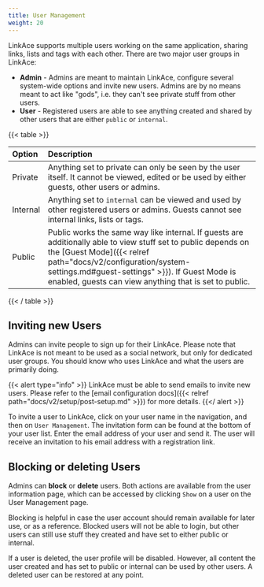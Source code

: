 ```yaml
---
title: User Management
weight: 20
---
```


LinkAce supports multiple users working on the same application, sharing links, lists and tags with each other. There are two major user groups in LinkAce:

- **Admin** - Admins are meant to maintain LinkAce, configure several system-wide options and invite new users. Admins are by no means meant to act like "gods", i.e. they can't see private stuff from other users.
- **User** - Registered users are able to see anything created and shared by other users that are either `public` or `internal`.  

{{< table >}}

| Option | Description |
|:------|:------------|
| Private | Anything set to private can only be seen by the user itself. It cannot be viewed, edited or be used by either guests, other users or admins. |
| Internal | Anything set to `internal` can be viewed and used by other registered users or admins. Guests cannot see internal links, lists or tags. |
| Public | Public works the same way like internal. If guests are additionally able to view stuff set to public depends on the [Guest Mode]({{< relref path="docs/v2/configuration/system-settings.md#guest-settings" >}}). If Guest Mode is enabled, guests can view anything that is set to public. |

{{< / table >}}

## Inviting new Users

Admins can invite people to sign up for their LinkAce. Please note that LinkAce is not meant to be used as a social network, but only for dedicated user groups. You should know who uses LinkAce and what the users are primarily doing.

{{< alert type="info" >}}
LinkAce must be able to send emails to invite new users. Please refer to the [email configuration docs]({{< relref path="docs/v2/setup/post-setup.md" >}}) for more details.
{{</ alert >}}

To invite a user to LinkAce, click on your user name in the navigation, and then on `User Management`. The invitation form can be found at the bottom of your user list. Enter the email address of your user and send it. The user will receive an invitation to his email address with a registration link.

## Blocking or deleting Users

Admins can **block** or **delete** users. Both actions are available from the user information page, which can be accessed by clicking `Show` on a user on the User Management page.

Blocking is helpful in case the user account should remain available for later use, or as a reference. Blocked users will not be able to login, but other users can still use stuff they created and have set to either public or internal.

If a user is deleted, the user profile will be disabled. However, all content the user created and has set to public or internal can be used by other users.
A deleted user can be restored at any point.
